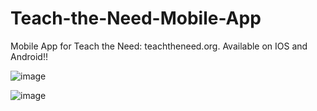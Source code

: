 # Teach-the-Need-Mobile-App

Mobile App for Teach the Need: teachtheneed.org. Available on IOS and Android!!

![image](https://user-images.githubusercontent.com/108048017/212782579-5f97b43b-6f04-4bae-8b28-026f65e96455.png)

![image](https://user-images.githubusercontent.com/108048017/212782592-184d5955-a91c-4086-bdc9-0cbd354ab01e.png)


